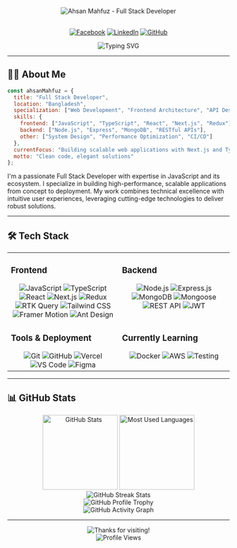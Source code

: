 <div align="center">
  <img src="https://img.shields.io/badge/Ahsan%20Mahfuz-Full%20Stack%20Developer-0D76A8?style=for-the-badge" alt="Ahsan Mahfuz - Full Stack Developer" />
  <br><br>
  
  [![Facebook](https://img.shields.io/badge/Facebook-%231877F2.svg?style=for-the-badge&logo=Facebook&logoColor=white)](https://www.facebook.com/asn.mfuz/)
  [![LinkedIn](https://img.shields.io/badge/LinkedIn-%230077B5.svg?style=for-the-badge&logo=linkedin&logoColor=white)](https://www.linkedin.com/in/ahsan-mahfuz-24b30a202/)
  [![GitHub](https://img.shields.io/badge/GitHub-%23181717.svg?style=for-the-badge&logo=github&logoColor=white)](https://github.com/Ahsan-Mahfuz)
  
  <img src="https://readme-typing-svg.herokuapp.com?font=Fira+Code&weight=600&size=22&pause=1000&color=0D76A8&center=true&vCenter=true&width=435&lines=Full+Stack+Developer;JavaScript+Enthusiast;React+%7C+Next.js+Specialist;Node.js+Backend+Developer" alt="Typing SVG" />
</div>

<hr>

## 👨‍💻 About Me

```javascript
const ahsanMahfuz = {
  title: "Full Stack Developer",
  location: "Bangladesh",
  specialization: ["Web Development", "Frontend Architecture", "API Design"],
  skills: {
    frontend: ["JavaScript", "TypeScript", "React", "Next.js", "Redux"],
    backend: ["Node.js", "Express", "MongoDB", "RESTful APIs"],
    other: ["System Design", "Performance Optimization", "CI/CD"]
  },
  currentFocus: "Building scalable web applications with Next.js and TypeScript",
  motto: "Clean code, elegant solutions"
};
```

I'm a passionate Full Stack Developer with expertise in JavaScript and its ecosystem. I specialize in building high-performance, scalable applications from concept to deployment. My work combines technical excellence with intuitive user experiences, leveraging cutting-edge technologies to deliver robust solutions.

<hr>

## 🛠️ Tech Stack

<table>
  <tr>
    <td valign="top" width="50%">
      <h3>Frontend</h3>
      <div align="center">
        <img src="https://img.shields.io/badge/JavaScript-%23F7DF1E.svg?style=for-the-badge&logo=javascript&logoColor=black" alt="JavaScript" />
        <img src="https://img.shields.io/badge/TypeScript-%233178C6.svg?style=for-the-badge&logo=typescript&logoColor=white" alt="TypeScript" />
        <img src="https://img.shields.io/badge/React-%2361DAFB.svg?style=for-the-badge&logo=react&logoColor=black" alt="React" />
        <img src="https://img.shields.io/badge/Next.js-%23000000.svg?style=for-the-badge&logo=next.js&logoColor=white" alt="Next.js" />
        <img src="https://img.shields.io/badge/Redux-%23764ABC.svg?style=for-the-badge&logo=redux&logoColor=white" alt="Redux" />
        <img src="https://img.shields.io/badge/RTK_Query-%23764ABC.svg?style=for-the-badge&logo=redux&logoColor=white" alt="RTK Query" />
        <img src="https://img.shields.io/badge/Tailwind_CSS-%2338B2AC.svg?style=for-the-badge&logo=tailwind-css&logoColor=white" alt="Tailwind CSS" />
        <img src="https://img.shields.io/badge/Framer_Motion-%23black.svg?style=for-the-badge&logo=framer&logoColor=white" alt="Framer Motion" />
        <img src="https://img.shields.io/badge/Ant_Design-%230170FE.svg?style=for-the-badge&logo=ant-design&logoColor=white" alt="Ant Design" />
      </div>
    </td>
    <td valign="top" width="50%">
      <h3>Backend</h3>
      <div align="center">
        <img src="https://img.shields.io/badge/Node.js-%23339933.svg?style=for-the-badge&logo=node.js&logoColor=white" alt="Node.js" />
        <img src="https://img.shields.io/badge/Express.js-%23000000.svg?style=for-the-badge&logo=express&logoColor=white" alt="Express.js" />
        <img src="https://img.shields.io/badge/MongoDB-%2347A248.svg?style=for-the-badge&logo=mongodb&logoColor=white" alt="MongoDB" />
        <img src="https://img.shields.io/badge/Mongoose-%23880000.svg?style=for-the-badge&logo=mongoose&logoColor=white" alt="Mongoose" />
        <img src="https://img.shields.io/badge/REST_API-%23FF6C37.svg?style=for-the-badge&logo=postman&logoColor=white" alt="REST API" />
        <img src="https://img.shields.io/badge/JWT-%23000000.svg?style=for-the-badge&logo=json-web-tokens&logoColor=white" alt="JWT" />
      </div>
    </td>
  </tr>
  <tr>
    <td valign="top" width="50%">
      <h3>Tools & Deployment</h3>
      <div align="center">
        <img src="https://img.shields.io/badge/Git-%23F05032.svg?style=for-the-badge&logo=git&logoColor=white" alt="Git" />
        <img src="https://img.shields.io/badge/GitHub-%23181717.svg?style=for-the-badge&logo=github&logoColor=white" alt="GitHub" />
        <img src="https://img.shields.io/badge/Vercel-%23000000.svg?style=for-the-badge&logo=vercel&logoColor=white" alt="Vercel" />
        <img src="https://img.shields.io/badge/VS_Code-%23007ACC.svg?style=for-the-badge&logo=visual-studio-code&logoColor=white" alt="VS Code" />
        <img src="https://img.shields.io/badge/Figma-%23F24E1E.svg?style=for-the-badge&logo=figma&logoColor=white" alt="Figma" />
      </div>
    </td>
    <td valign="top" width="50%">
      <h3>Currently Learning</h3>
      <div align="center">
        <img src="https://img.shields.io/badge/Docker-%232496ED.svg?style=for-the-badge&logo=docker&logoColor=white" alt="Docker" />
        <img src="https://img.shields.io/badge/AWS-%23FF9900.svg?style=for-the-badge&logo=amazon-aws&logoColor=white" alt="AWS" />
        <img src="https://img.shields.io/badge/Testing-%23E33332.svg?style=for-the-badge&logo=testing-library&logoColor=white" alt="Testing" />
      </div>
    </td>
  </tr>
</table>

<hr>

## 📊 GitHub Stats

<div align="center">
  <img src="https://github-readme-stats.vercel.app/api?username=Ahsan-Mahfuz&show_icons=true&count_private=true&hide_border=true&title_color=0D76A8&icon_color=0D76A8&text_color=0D1117&bg_color=0D1117" alt="GitHub Stats" height="170px" />
  <img src="https://github-readme-stats.vercel.app/api/top-langs/?username=Ahsan-Mahfuz&layout=compact&hide_border=true&title_color=0D76A8&text_color=0D1117&bg_color=0D1117" alt="Most Used Languages" height="170px" />
</div>

<div align="center">
  <img src="https://github-readme-streak-stats.herokuapp.com/?user=Ahsan-Mahfuz&theme=dark&hide_border=true&background=0D1117&stroke=0D76A8&ring=0D76A8&fire=0D76A8&currStreakNum=FFFFFF&sideNums=0D76A8&currStreakLabel=0D76A8&sideLabels=0D76A8&dates=FFFFFF" alt="GitHub Streak Stats" />
</div>

<div align="center">
  <img src="https://github-profile-trophy.vercel.app/?username=Ahsan-Mahfuz&theme=darkhub&no-frame=true&no-bg=true&margin-w=15&margin-h=15&column=6" alt="GitHub Profile Trophy" />
</div>

<div align="center">
  <img src="https://github-readme-activity-graph.vercel.app/graph?username=Ahsan-Mahfuz&custom_title=Ahsan%20Mahfuz's%20Contribution%20Graph&bg_color=0D1117&color=0D76A8&line=0D76A8&point=FFFFFF&area=true&area_color=0D76A8&hide_border=true" alt="GitHub Activity Graph" />
</div>

<hr>

<div align="center">
  <img src="https://img.shields.io/badge/Thanks%20for%20visiting!-0D76A8?style=for-the-badge" alt="Thanks for visiting!" />
  <br>
  <img src="https://komarev.com/ghpvc/?username=Ahsan-Mahfuz&style=for-the-badge&color=0D76A8" alt="Profile Views" />
</div>
